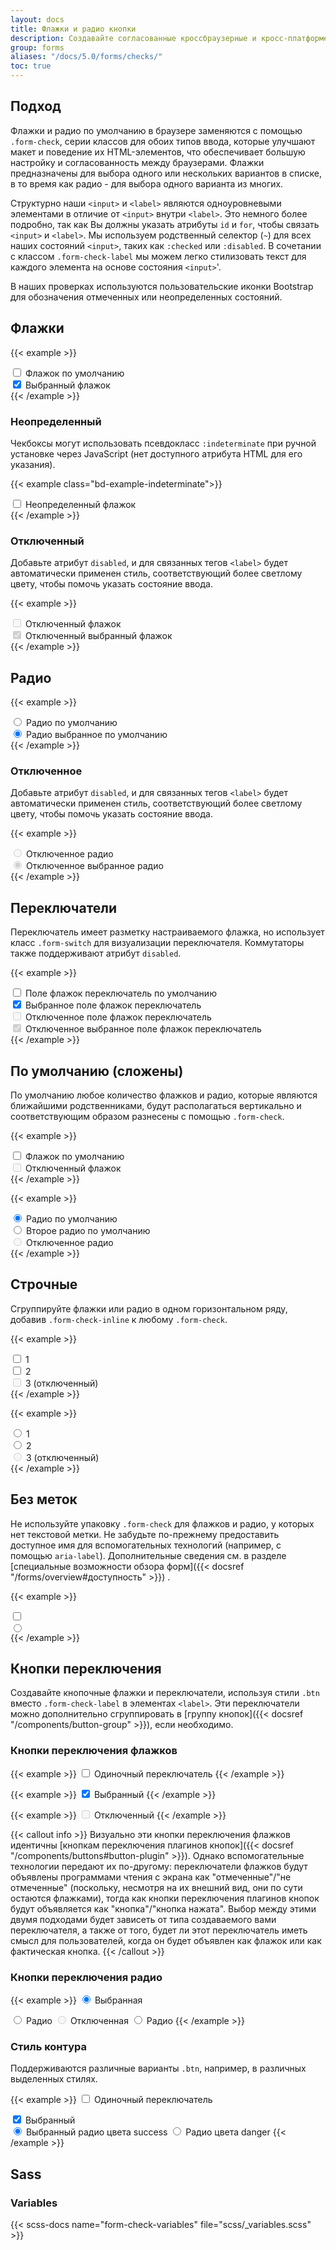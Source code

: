 ```yaml
---
layout: docs
title: Флажки и радио кнопки
description: Создавайте согласованные кроссбраузерные и кросс-платформенные чекбоксы и радио переключатели с помощью нашего полностью переписанного компонента.
group: forms
aliases: "/docs/5.0/forms/checks/"
toc: true
---
```


## Подход

Флажки и радио по умолчанию в браузере заменяются с помощью `.form-check`, серии классов для обоих типов ввода, которые улучшают макет и поведение их HTML-элементов, что обеспечивает большую настройку и согласованность между браузерами. Флажки предназначены для выбора одного или нескольких вариантов в списке, в то время как радио - для выбора одного варианта из многих.

Структурно наши `<input>` и `<label>` являются одноуровневыми элементами в отличие от `<input>` внутри `<label>`. Это немного более подробно, так как Вы должны указать атрибуты `id` и `for`, чтобы связать `<input>` и `<label>`. Мы используем родственный селектор (`~`) для всех наших состояний `<input>`, таких как `:checked` или `:disabled`. В сочетании с классом `.form-check-label` мы можем легко стилизовать текст для каждого элемента на основе состояния `<input>`'.

В наших проверках используются пользовательские иконки Bootstrap для обозначения отмеченных или неопределенных состояний.

## Флажки

{{< example >}}
<div class="form-check">
  <input class="form-check-input" type="checkbox" value="" id="flexCheckDefault">
  <label class="form-check-label" for="flexCheckDefault">
    Флажок по умолчанию
  </label>
</div>
<div class="form-check">
  <input class="form-check-input" type="checkbox" value="" id="flexCheckChecked" checked>
  <label class="form-check-label" for="flexCheckChecked">
    Выбранный флажок
  </label>
</div>
{{< /example >}}

### Неопределенный

Чекбоксы могут использовать псевдокласс `:indeterminate` при ручной установке через JavaScript (нет доступного атрибута HTML для его указания).

{{< example class="bd-example-indeterminate">}}
<div class="form-check">
  <input class="form-check-input" type="checkbox" value="" id="flexCheckIndeterminate">
  <label class="form-check-label" for="flexCheckIndeterminate">
    Неопределенный флажок
  </label>
</div>
{{< /example >}}

### Отключенный

Добавьте атрибут `disabled`, и для связанных тегов `<label>` будет автоматически применен стиль, соответствующий более светлому цвету, чтобы помочь указать состояние ввода.

{{< example >}}
<div class="form-check">
  <input class="form-check-input" type="checkbox" value="" id="flexCheckDisabled" disabled>
  <label class="form-check-label" for="flexCheckDisabled">
    Отключенный флажок
  </label>
</div>
<div class="form-check">
  <input class="form-check-input" type="checkbox" value="" id="flexCheckCheckedDisabled" checked disabled>
  <label class="form-check-label" for="flexCheckCheckedDisabled">
    Отключенный выбранный флажок
  </label>
</div>
{{< /example >}}

## Радио

{{< example >}}
<div class="form-check">
  <input class="form-check-input" type="radio" name="flexRadioDefault" id="flexRadioDefault1">
  <label class="form-check-label" for="flexRadioDefault1">
    Радио по умолчанию
  </label>
</div>
<div class="form-check">
  <input class="form-check-input" type="radio" name="flexRadioDefault" id="flexRadioDefault2" checked>
  <label class="form-check-label" for="flexRadioDefault2">
    Радио выбранное по умолчанию
  </label>
</div>
{{< /example >}}

### Отключенное

Добавьте атрибут `disabled`, и для связанных тегов `<label>` будет автоматически применен стиль, соответствующий более светлому цвету, чтобы помочь указать состояние ввода.

{{< example >}}
<div class="form-check">
  <input class="form-check-input" type="radio" name="flexRadioDisabled" id="flexRadioDisabled" disabled>
  <label class="form-check-label" for="flexRadioDisabled">
    Отключенное радио
  </label>
</div>
<div class="form-check">
  <input class="form-check-input" type="radio" name="flexRadioDisabled" id="flexRadioCheckedDisabled" checked disabled>
  <label class="form-check-label" for="flexRadioCheckedDisabled">
    Отключенное выбранное радио
  </label>
</div>
{{< /example >}}

## Переключатели

Переключатель имеет разметку настраиваемого флажка, но использует класс `.form-switch` для визуализации переключателя. Коммутаторы также поддерживают атрибут `disabled`.

{{< example >}}
<div class="form-check form-switch">
  <input class="form-check-input" type="checkbox" id="flexSwitchCheckDefault">
  <label class="form-check-label" for="flexSwitchCheckDefault">Поле флажок переключатель по умолчанию</label>
</div>
<div class="form-check form-switch">
  <input class="form-check-input" type="checkbox" id="flexSwitchCheckChecked" checked>
  <label class="form-check-label" for="flexSwitchCheckChecked">Выбранное поле флажок переключатель</label>
</div>
<div class="form-check form-switch">
  <input class="form-check-input" type="checkbox" id="flexSwitchCheckDisabled" disabled>
  <label class="form-check-label" for="flexSwitchCheckDisabled">Отключенное поле флажок переключатель</label>
</div>
<div class="form-check form-switch">
  <input class="form-check-input" type="checkbox" id="flexSwitchCheckCheckedDisabled" checked disabled>
  <label class="form-check-label" for="flexSwitchCheckCheckedDisabled">Отключенное выбранное поле флажок переключатель</label>
</div>
{{< /example >}}

## По умолчанию (сложены)

По умолчанию любое количество флажков и радио, которые являются ближайшими родственниками, будут располагаться вертикально и соответствующим образом разнесены с помощью `.form-check`.

{{< example >}}
<div class="form-check">
  <input class="form-check-input" type="checkbox" value="" id="defaultCheck1">
  <label class="form-check-label" for="defaultCheck1">
    Флажок по умолчанию
  </label>
</div>
<div class="form-check">
  <input class="form-check-input" type="checkbox" value="" id="defaultCheck2" disabled>
  <label class="form-check-label" for="defaultCheck2">
    Отключенный флажок
  </label>
</div>
{{< /example >}}

{{< example >}}
<div class="form-check">
  <input class="form-check-input" type="radio" name="exampleRadios" id="exampleRadios1" value="option1" checked>
  <label class="form-check-label" for="exampleRadios1">
    Радио по умолчанию
  </label>
</div>
<div class="form-check">
  <input class="form-check-input" type="radio" name="exampleRadios" id="exampleRadios2" value="option2">
  <label class="form-check-label" for="exampleRadios2">
    Второе радио по умолчанию
  </label>
</div>
<div class="form-check">
  <input class="form-check-input" type="radio" name="exampleRadios" id="exampleRadios3" value="option3" disabled>
  <label class="form-check-label" for="exampleRadios3">
    Отключенное радио
  </label>
</div>
{{< /example >}}

## Строчные

Сгруппируйте флажки или радио в одном горизонтальном ряду, добавив `.form-check-inline` к любому `.form-check`.

{{< example >}}
<div class="form-check form-check-inline">
  <input class="form-check-input" type="checkbox" id="inlineCheckbox1" value="option1">
  <label class="form-check-label" for="inlineCheckbox1">1</label>
</div>
<div class="form-check form-check-inline">
  <input class="form-check-input" type="checkbox" id="inlineCheckbox2" value="option2">
  <label class="form-check-label" for="inlineCheckbox2">2</label>
</div>
<div class="form-check form-check-inline">
  <input class="form-check-input" type="checkbox" id="inlineCheckbox3" value="option3" disabled>
  <label class="form-check-label" for="inlineCheckbox3">3 (отключенный)</label>
</div>
{{< /example >}}

{{< example >}}
<div class="form-check form-check-inline">
  <input class="form-check-input" type="radio" name="inlineRadioOptions" id="inlineRadio1" value="option1">
  <label class="form-check-label" for="inlineRadio1">1</label>
</div>
<div class="form-check form-check-inline">
  <input class="form-check-input" type="radio" name="inlineRadioOptions" id="inlineRadio2" value="option2">
  <label class="form-check-label" for="inlineRadio2">2</label>
</div>
<div class="form-check form-check-inline">
  <input class="form-check-input" type="radio" name="inlineRadioOptions" id="inlineRadio3" value="option3" disabled>
  <label class="form-check-label" for="inlineRadio3">3 (отключенный)</label>
</div>
{{< /example >}}

## Без меток

Не используйте упаковку `.form-check` для флажков и радио, у которых нет текстовой метки. Не забудьте по-прежнему предоставить доступное имя для вспомогательных технологий (например, с помощью `aria-label`). Дополнительные сведения см. в разделе [специальные возможности обзора форм]({{< docsref "/forms/overview#доступность" >}}) .

{{< example >}}
<div>
  <input class="form-check-input" type="checkbox" id="checkboxNoLabel" value="" aria-label="...">
</div>

<div>
  <input class="form-check-input" type="radio" name="radioNoLabel" id="radioNoLabel1" value="" aria-label="...">
</div>
{{< /example >}}

## Кнопки переключения

Создавайте кнопочные флажки и переключатели, используя стили `.btn` вместо `.form-check-label` в элементах `<label>`. Эти переключатели можно дополнительно сгруппировать в [группу кнопок]({{< docsref "/components/button-group" >}}), если необходимо.

### Кнопки переключения флажков

{{< example >}}
<input type="checkbox" class="btn-check" id="btn-check" autocomplete="off">
<label class="btn btn-primary" for="btn-check">Одиночный переключатель</label>
{{< /example >}}

{{< example >}}
<input type="checkbox" class="btn-check" id="btn-check-2" checked autocomplete="off">
<label class="btn btn-primary" for="btn-check-2">Выбранный</label>
{{< /example >}}

{{< example >}}
<input type="checkbox" class="btn-check" id="btn-check-3" autocomplete="off" disabled>
<label class="btn btn-primary" for="btn-check-3">Отключенный</label>
{{< /example >}}

{{< callout info >}}
Визуально эти кнопки переключения флажков идентичны [кнопкам переключения плагинов кнопок]({{< docsref "/components/buttons#button-plugin" >}}).  Однако вспомогательные технологии передают их по-другому: переключатели флажков будут объявлены программами чтения с экрана как "отмеченные"/"не отмеченные" (поскольку, несмотря на их внешний вид, они по сути остаются флажками), тогда как кнопки переключения плагинов кнопок будут объявляется как "кнопка"/"кнопка нажата". Выбор между этими двумя подходами будет зависеть от типа создаваемого вами переключателя, а также от того, будет ли этот переключатель иметь смысл для пользователей, когда он будет объявлен как флажок или как фактическая кнопка.
{{< /callout >}}

### Кнопки переключения радио

{{< example >}}
<input type="radio" class="btn-check" name="options" id="option1" autocomplete="off" checked>
<label class="btn btn-secondary" for="option1">Выбранная</label>

<input type="radio" class="btn-check" name="options" id="option2" autocomplete="off">
<label class="btn btn-secondary" for="option2">Радио</label>

<input type="radio" class="btn-check" name="options" id="option3" autocomplete="off" disabled>
<label class="btn btn-secondary" for="option3">Отключенная</label>

<input type="radio" class="btn-check" name="options" id="option4" autocomplete="off">
<label class="btn btn-secondary" for="option4">Радио</label>
{{< /example >}}

### Стиль контура

Поддерживаются различные варианты `.btn`, например, в различных выделенных стилях.

{{< example >}}
<input type="checkbox" class="btn-check" id="btn-check-outlined" autocomplete="off">
<label class="btn btn-outline-primary" for="btn-check-outlined">Одиночный переключатель</label><br>

<input type="checkbox" class="btn-check" id="btn-check-2-outlined" checked autocomplete="off">
<label class="btn btn-outline-secondary" for="btn-check-2-outlined">Выбранный</label><br>

<input type="radio" class="btn-check" name="options-outlined" id="success-outlined" autocomplete="off" checked>
<label class="btn btn-outline-success" for="success-outlined">Выбранный радио цвета success</label>

<input type="radio" class="btn-check" name="options-outlined" id="danger-outlined" autocomplete="off">
<label class="btn btn-outline-danger" for="danger-outlined">Радио цвета danger</label>
{{< /example >}}

## Sass

### Variables

{{< scss-docs name="form-check-variables" file="scss/_variables.scss" >}}
